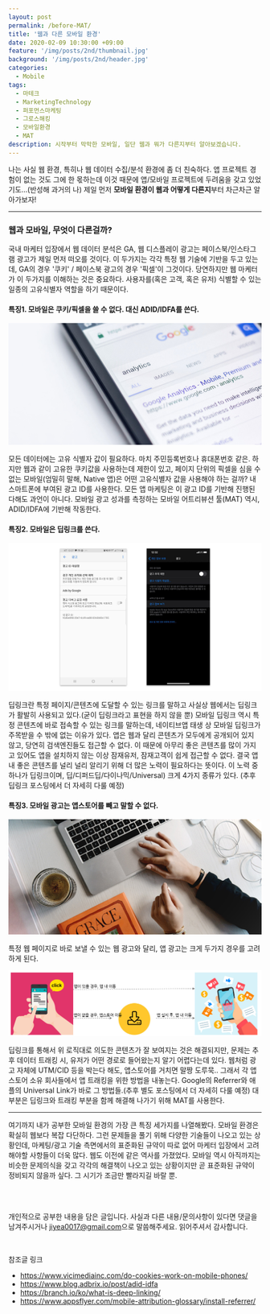 ```yaml
---
layout: post
permalink: /before-MAT/
title: '웹과 다른 모바일 환경'
date: 2020-02-09 10:30:00 +09:00
feature: '/img/posts/2nd/thumbnail.jpg'
background: '/img/posts/2nd/header.jpg'
categories:
  - Mobile
tags:
  - 마테크
  - MarketingTechnology
  - 퍼포먼스마케팅
  - 그로스해킹
  - 모바일환경
  - MAT
description: 시작부터 막막한 모바일, 일단 웹과 뭐가 다른지부터 알아보겠습니다. 
---
```


나는 사실 웹 환경, 특히나 웹 데이터 수집/분석 환경에 좀 더 친숙하다. 
앱 프로젝트 경험이 없는 것도 그에 한 몫하는데 이것 때문에 앱/모바일 프로젝트에 두려움을 갖고 있었기도...(반성해 과거의 나)
제일 먼저 **모바일 환경이 웹과 어떻게 다른지**부터 차근차근 알아가보자!

---

### 웹과 모바일, 무엇이 다른걸까?

국내 마케터 입장에서 웹 데이터 분석은 GA, 웹 디스플레이 광고는 페이스북/인스타그램 광고가 제일 먼저 떠오를 것이다.
이 두가지는 각각 특정 웹 기술에 기반을 두고 있는데, GA의 경우 '쿠키' / 페이스북 광고의 경우 '픽셀'이 그것이다. 
당연하지만 웹 마케터가 이 두가지를 이해하는 것은 중요하다. 
사용자를(혹은 고객, 혹은 유저) 식별할 수 있는 일종의 고유식별자 역할을 하기 때문이다.



#### 특징1. 모바일은 쿠키/픽셀을 쓸 수 없다. 대신 ADID/IDFA를 쓴다.

![GA 이미지](/img/posts/2nd/image1_GA.jpg) 

모든 데이터에는 고유 식별자 값이 필요하다. 마치 주민등록번호나 휴대폰번호 같은.
하지만 웹과 같이 고유한 쿠키값을 사용하는데 제한이 있고, 
페이지 단위의 픽셀을 심을 수 없는 모바일(엄밀히 말해, Native 앱)은 어떤 고유식별자 값을 사용해야 하는 걸까?
내 스마트폰에 부여된 광고 ID를 사용한다. 
모든 앱 마케팅은 이 광고 ID를 기반해 진행된다해도 과언이 아니다. 
모바일 광고 성과를 측정하는 모바일 어트리뷰션 툴(MAT) 역시, ADID/IDFA에 기반해 작동한다.

#### 특징2. 모바일은 딥링크를 쓴다.

![ADIDIDFA이미지](/img/posts/2nd/image2_ADID.jpg)

딥링크란 특정 페이지/콘텐츠에 도달할 수 있는 링크를 말하고 사실상 웹에서는 딥링크가 활발히 사용되고 있다.(굳이 딥링크라고 표현을 하지 않을 뿐)
모바일 딥링크 역시 특정 콘텐츠에 바로 접속할 수 있는 링크를 말하는데, 네이티브앱 태생 상 모바일 딥링크가 주목받을 수 밖에 없는 이유가 있다. 
앱은 웹과 달리 콘텐츠가 모두에게 공개되어 있지 않고, 당연히 검색엔진들도 접근할 수 없다. 
이 때문에 아무리 좋은 콘텐츠를 많이 가지고 있어도 앱을 설치하지 않는 이상 잠재유저, 잠재고객이 쉽게 접근할 수 없다. 
결국 앱 내 좋은 콘텐츠를 널리 널리 알리기 위해 더 많은 노력이 필요하다는 뜻이다. 
이 노력 중 하나가 딥링크이며, 딥/디퍼드딥/다이나믹/Universal) 크게 4가지 종류가 있다. (추후 딥링크 포스팅에서 더 자세히 다룰 예정)

#### 특징3. 모바일 광고는 앱스토어를 빼고 말할 수 없다.

![click이미지](/img/posts/2nd/image3_click.jpg)

특정 웹 페이지로 바로 보낼 수 있는 웹 광고와 달리, 앱 광고는 크게 두가지 경우를 고려하게 된다. 

![앱설치로직이미지](/img/posts/2nd/installalgorithm.jpg)

딥링크를 통해서 위 로직대로 의도한 콘텐츠가 잘 보여지는 것은 해결되지만,
문제는 추후 데이터 트래킹 시, 유저가 어떤 경로로 들어왔는지 알기 어렵다는데 있다.
웹처럼 광고 자체에 UTM/CID 등을 박는다 해도, 앱스토어를 거치면 말짱 도루묵..
그래서 각 앱스토어 소유 회사들에서 앱 트래킹을 위한 방법을 내놓는다.
Google의 Referrer와 애플의 Universal Link가 바로 그 방법들.(추후 별도 포스팅에서 더 자세히 다룰 예정)
대부분은 딥링크와 트래킹 부분을 함께 해결해 나가기 위해 MAT를 사용한다.

---

여기까지 내가 공부한 모바일 환경의 가장 큰 특징 세가지를 나열해봤다. 
모바일 환경은 확실히 웹보다 복잡 다단하다. 그런 문제들을 풀기 위해 다양한 기술들이 나오고 있는 상황인데, 
마케팅/광고 기술 측면에서의 표준화된 규약이 따로 없어 마케터 입장에서 고려해야할 사항들이 더욱 많다.
웹도 이전에 같은 역사를 가졌었다.
모바일 역시 아직까지는 비슷한 문제의식을 갖고 각각의 해결책이 나오고 있는 상황이지만 
곧 표준화된 규약이 정비되지 않을까 싶다. 그 시기가 조금만 빨라지길 바랄 뿐.

<br>

<br>

개인적으로 공부한 내용을 담은 글입니다. 사실과 다른 내용/문의사항이 있다면 댓글을 남겨주시거나 <jiyea0017@gmail.com>으로 말씀해주세요. 읽어주셔서 감사합니다.

<br>

참조글 링크

- <https://www.vicimediainc.com/do-cookies-work-on-mobile-phones/>
- <https://www.blog.adbrix.io/post/adid-idfa>
- <https://branch.io/ko/what-is-deep-linking/>
- <https://www.appsflyer.com/mobile-attribution-glossary/install-referrer/>